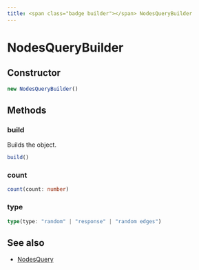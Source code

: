 ```yaml
---
title: <span class="badge builder"></span> NodesQueryBuilder
---
```

# <span class="badge builder"></span> NodesQueryBuilder

## Constructor

```typescript
new NodesQueryBuilder()
```
## Methods

### <span class="badge object-method"></span> build

Builds the object.

```typescript
build()
```

### <span class="badge object-method"></span> count

```typescript
count(count: number)
```

### <span class="badge object-method"></span> type

```typescript
type(type: "random" | "response" | "random edges")
```

## See also

 * <span class="badge object-type-interface"></span> [NodesQuery](./object-NodesQuery.md)
